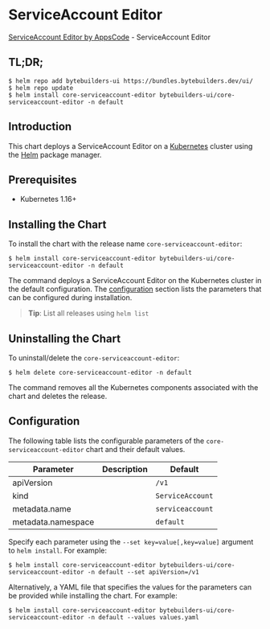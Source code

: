 # ServiceAccount Editor

[ServiceAccount Editor by AppsCode](https://byte.builders) - ServiceAccount Editor

## TL;DR;

```console
$ helm repo add bytebuilders-ui https://bundles.bytebuilders.dev/ui/
$ helm repo update
$ helm install core-serviceaccount-editor bytebuilders-ui/core-serviceaccount-editor -n default
```

## Introduction

This chart deploys a ServiceAccount Editor on a [Kubernetes](http://kubernetes.io) cluster using the [Helm](https://helm.sh) package manager.

## Prerequisites

- Kubernetes 1.16+

## Installing the Chart

To install the chart with the release name `core-serviceaccount-editor`:

```console
$ helm install core-serviceaccount-editor bytebuilders-ui/core-serviceaccount-editor -n default
```

The command deploys a ServiceAccount Editor on the Kubernetes cluster in the default configuration. The [configuration](#configuration) section lists the parameters that can be configured during installation.

> **Tip**: List all releases using `helm list`

## Uninstalling the Chart

To uninstall/delete the `core-serviceaccount-editor`:

```console
$ helm delete core-serviceaccount-editor -n default
```

The command removes all the Kubernetes components associated with the chart and deletes the release.

## Configuration

The following table lists the configurable parameters of the `core-serviceaccount-editor` chart and their default values.

|     Parameter      | Description |     Default      |
|--------------------|-------------|------------------|
| apiVersion         |             | `/v1`            |
| kind               |             | `ServiceAccount` |
| metadata.name      |             | `serviceaccount` |
| metadata.namespace |             | `default`        |


Specify each parameter using the `--set key=value[,key=value]` argument to `helm install`. For example:

```console
$ helm install core-serviceaccount-editor bytebuilders-ui/core-serviceaccount-editor -n default --set apiVersion=/v1
```

Alternatively, a YAML file that specifies the values for the parameters can be provided while
installing the chart. For example:

```console
$ helm install core-serviceaccount-editor bytebuilders-ui/core-serviceaccount-editor -n default --values values.yaml
```
